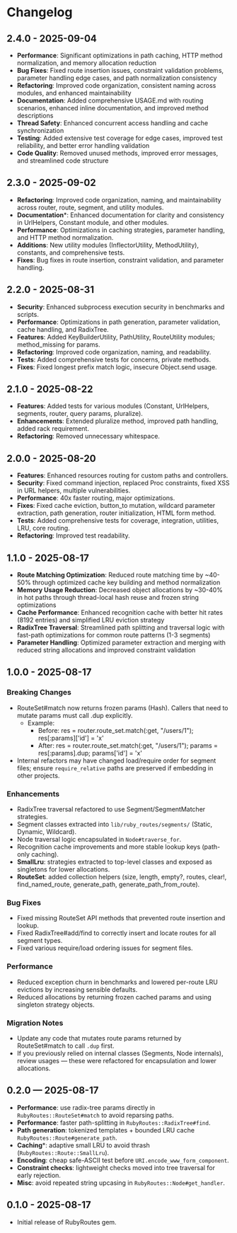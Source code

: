 # Changelog

## 2.4.0 - 2025-09-04

- **Performance**: Significant optimizations in path caching, HTTP method normalization, and memory allocation reduction
- **Bug Fixes**: Fixed route insertion issues, constraint validation problems, parameter handling edge cases, and path normalization consistency
- **Refactoring**: Improved code organization, consistent naming across modules, and enhanced maintainability
- **Documentation**: Added comprehensive USAGE.md with routing scenarios, enhanced inline documentation, and improved method descriptions
- **Thread Safety**: Enhanced concurrent access handling and cache synchronization
- **Testing**: Added extensive test coverage for edge cases, improved test reliability, and better error handling validation
- **Code Quality**: Removed unused methods, improved error messages, and streamlined code structure

## 2.3.0 - 2025-09-02

- **Refactoring**: Improved code organization, naming, and maintainability across router, route, segment, and utility modules.
- **Documentation***: Enhanced documentation for clarity and consistency in UrlHelpers, Constant module, and other modules.
- **Performance**: Optimizations in caching strategies, parameter handling, and HTTP method normalization.
- **Additions**: New utility modules (InflectorUtility, MethodUtility), constants, and comprehensive tests.
- **Fixes**: Bug fixes in route insertion, constraint validation, and parameter handling.

## 2.2.0 - 2025-08-31

- **Security**: Enhanced subprocess execution security in benchmarks and scripts.
- **Performance**: Optimizations in path generation, parameter validation, cache handling, and RadixTree.
- **Features**: Added KeyBuilderUtility, PathUtility, RouteUtility modules; method_missing for params.
- **Refactoring**: Improved code organization, naming, and readability.
- **Tests**: Added comprehensive tests for concerns, private methods.
- **Fixes**: Fixed longest prefix match logic, insecure Object.send usage.

## 2.1.0 - 2025-08-22

- **Features**: Added tests for various modules (Constant, UrlHelpers, segments, router, query params, pluralize).
- **Enhancements**: Extended pluralize method, improved path handling, added rack requirement.
- **Refactoring**: Removed unnecessary whitespace.

## 2.0.0 - 2025-08-20

- **Features**: Enhanced resources routing for custom paths and controllers.
- **Security**: Fixed command injection, replaced Proc constraints, fixed XSS in URL helpers, multiple vulnerabilities.
- **Performance**: 40x faster routing, major optimizations.
- **Fixes**: Fixed cache eviction, button_to mutation, wildcard parameter extraction, path generation, router initialization, HTML form method.
- **Tests**: Added comprehensive tests for coverage, integration, utilities, LRU, core routing.
- **Refactoring**: Improved test readability.

## 1.1.0 - 2025-08-17

- **Route Matching Optimization**: Reduced route matching time by ~40-50% through optimized cache key building and method normalization
- **Memory Usage Reduction**: Decreased object allocations by ~30-40% in hot paths through thread-local hash reuse and frozen string optimizations
- **Cache Performance**: Enhanced recognition cache with better hit rates (8192 entries) and simplified LRU eviction strategy
- **RadixTree Traversal**: Streamlined path splitting and traversal logic with fast-path optimizations for common route patterns (1-3 segments)
- **Parameter Handling**: Optimized parameter extraction and merging with reduced string allocations and improved constraint validation

## 1.0.0 - 2025-08-17

### Breaking Changes

- RouteSet#match now returns frozen params (Hash). Callers that need to mutate params must call .dup explicitly.
  - Example:
    - Before: res = router.route_set.match(:get, "/users/1"); res[:params]['id'] = 'x'
    - After: res = router.route_set.match(:get, "/users/1"); params = res[:params].dup; params['id'] = 'x'
- Internal refactors may have changed load/require order for segment files; ensure `require_relative` paths are preserved if embedding in other projects.

### Enhancements

- RadixTree traversal refactored to use Segment/SegmentMatcher strategies.
- Segment classes extracted into `lib/ruby_routes/segments/` (Static, Dynamic, Wildcard).
- Node traversal logic encapsulated in `Node#traverse_for`.
- Recognition cache improvements and more stable lookup keys (path-only caching).
- **SmallLru**: strategies extracted to top-level classes and exposed as singletons for lower allocations.
- **RouteSet**: added collection helpers (size, length, empty?, routes, clear!, find_named_route, generate_path, generate_path_from_route).

### Bug Fixes

- Fixed missing RouteSet API methods that prevented route insertion and lookup.
- Fixed RadixTree#add/find to correctly insert and locate routes for all segment types.
- Fixed various require/load ordering issues for segment files.

### Performance

- Reduced exception churn in benchmarks and lowered per-route LRU evictions by increasing sensible defaults.
- Reduced allocations by returning frozen cached params and using singleton strategy objects.

### Migration Notes

- Update any code that mutates route params returned by RouteSet#match to call `.dup` first.
- If you previously relied on internal classes (Segments, Node internals), review usages — these were refactored for encapsulation and lower allocations.

## 0.2.0 — 2025-08-17

- **Performance**: use radix-tree params directly in `RubyRoutes::RouteSet#match` to avoid reparsing paths.
- **Performance**: faster path-splitting in `RubyRoutes::RadixTree#find`.
- **Path generation**: tokenized templates + bounded LRU cache `RubyRoutes::Route#generate_path`.
- **Caching***: adaptive small LRU to avoid thrash (`RubyRoutes::Route::SmallLru`).
- **Encoding**: cheap safe-ASCII test before `URI.encode_www_form_component`.
- **Constraint checks**: lightweight checks moved into tree traversal for early rejection.
- **Misc**: avoid repeated string upcasing in `RubyRoutes::Node#get_handler`.

## 0.1.0 - 2025-08-17

- Initial release of RubyRoutes gem.
